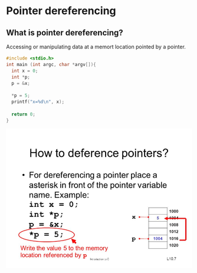 # Pointer dereferencing

## What is pointer dereferencing?
Accessing or manipulating data at a memort location pointed by a pointer.


```c
#include <stdio.h>
int main (int argc, char *argv[]){
  int x = 0;
  int *p;
  p = &x;

  *p = 5;
  printf("x=%d\n", x); 
  
  return 0;
}
```

<img src="../../../images/dereferencing-a-pointer.jpg">